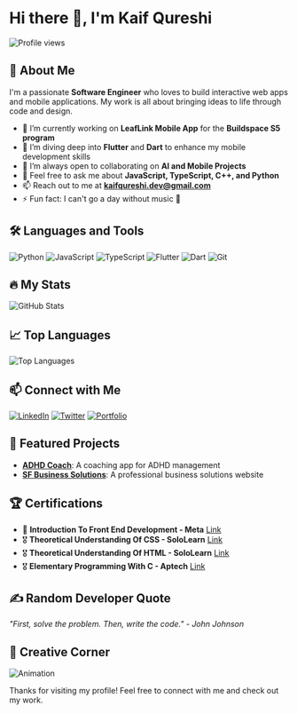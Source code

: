 # Hi there 👋, I'm Kaif Qureshi

![Profile views](https://komarev.com/ghpvc/?username=qureshikaif&color=blueviolet)

## 🚀 About Me
I'm a passionate **Software Engineer** who loves to build interactive web apps and mobile applications. My work is all about bringing ideas to life through code and design.

- 🔭 I’m currently working on **LeafLink Mobile App** for the **Buildspace S5 program**
- 🌱 I’m diving deep into **Flutter** and **Dart** to enhance my mobile development skills
- 👯 I’m always open to collaborating on **AI and Mobile Projects**
- 💬 Feel free to ask me about **JavaScript, TypeScript, C++, and Python**
- 📫 Reach out to me at **kaifqureshi.dev@gmail.com**
- ⚡ Fun fact: I can't go a day without music 🎵

## 🛠️ Languages and Tools
![Python](https://img.shields.io/badge/-Python-000?&logo=Python)
![JavaScript](https://img.shields.io/badge/-JavaScript-000?&logo=JavaScript)
![TypeScript](https://img.shields.io/badge/-TypeScript-000?&logo=TypeScript)
![Flutter](https://img.shields.io/badge/-Flutter-000?&logo=Flutter)
![Dart](https://img.shields.io/badge/-Dart-000?&logo=Dart)
![Git](https://img.shields.io/badge/-Git-000?&logo=Git)

## 🔥 My Stats
![GitHub Stats](https://github-readme-stats.vercel.app/api?username=qureshikaif&show_icons=true&theme=radical)

## 📈 Top Languages
![Top Languages](https://github-readme-stats.vercel.app/api/top-langs/?username=qureshikaif&layout=compact&theme=radical)

## 📫 Connect with Me
[![LinkedIn](https://img.shields.io/badge/-LinkedIn-000?&logo=LinkedIn&color=0A66C2)](https://www.linkedin.com/in/mohammad-kaif-qureshi-77052a1a5/)
[![Twitter](https://img.shields.io/badge/-Twitter-000?&logo=Twitter&color=1DA1F2)](https://twitter.com/janedoe)
[![Portfolio](https://img.shields.io/badge/-Portfolio-000?&logo=Portfolio&color=34D058)](https://kaifqureshi.vercel.app)

## 🌟 Featured Projects
- [**ADHD Coach**](https://github.com/janedoe/adhd-coach-native): A coaching app for ADHD management
- [**SF Business Solutions**](https://github.com/janedoe/sf-business-ui): A professional business solutions website

<!--
## 📜 Latest Blog Posts
- [How to get started with Flutter](https://yourblog.com/flutter-getting-started)
- [JavaScript Tips and Tricks](https://yourblog.com/javascript-tips)
- [Understanding AI and Machine Learning](https://yourblog.com/ai-ml-basics)
-->

<!--
## 🏆 Achievements
- 🥇 **Introduction to front end development - META** [Hackathon XYZ](https://link-to-hackathon.com)
- 🎖️ **Top Contributor** at [Open Source Project ABC](https://link-to-project.com)
-->

## 🏆 Certifications
- 🥇 **Introduction To Front End Development - Meta** [Link](https://www.coursera.org/account/accomplishments/verify/FYDQ4CYEZ6GT)
- 🎖️ **Theoretical Understanding Of CSS - SoloLearn** [Link](https://www.sololearn.com/Certificate/CT-AQDIYOG4/png)
- 🎖️ **Theoretical Understanding Of HTML - SoloLearn** [Link](https://www.sololearn.com/Certificate/CT-6DY9L5PF/png)
- 🎖️ **Elementary Programming With C - Aptech** [Link](https://drive.google.com/file/d/1RMOlZN87uEfXgwaA2011Ld2M8OIyCU2e/view?pli=1)

## ✍️ Random Developer Quote
_"First, solve the problem. Then, write the code." - John Johnson_

## 🎨 Creative Corner
![Animation](https://media.giphy.com/media/ZVik7pBtu9dNS/giphy.gif)

Thanks for visiting my profile! Feel free to connect with me and check out my work.
